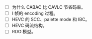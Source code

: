 - [ ] 为什么 CABAC 比 CAVLC 节省码率。
- [ ] I 帧的 encoding 过程。
- [ ] HEVC 的 SCC、palette mode 和 IBC。
- [ ] HEVC 码流结构。
- [ ] RDO 模型。
